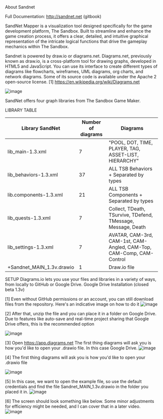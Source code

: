 About Sandnet

Full Documentation: http://sandnet.net (gitbook)

SandNet Mapper is a visualization tool designed specifically for the game development platform, The Sandbox. 
Built to streamline and enhance the game creation process, it offers a clear, detailed, and intuitive graphical representation of the intricate logical functions that drive the gameplay mechanics within The Sandbox.

Sandnet is powered by draw.io or diagrams.net. Diagrams.net, previously known as draw.io, is a cross-platform tool for drawing graphs, developed in HTML5 and JavaScript. 
You can use its interface to create different types of diagrams like flowcharts, wireframes, UML diagrams, org charts, and network diagrams. Some of its source code is available under the Apache 2 open-source license.
[1] https://en.wikipedia.org/wiki/Diagrams.net

![image](https://github.com/danielcampetti/sandnet/assets/82032496/2ea97509-5e44-42f9-9ae7-a11cbe6abc56?w=550)

SandNet offers four graph libraries from The Sandbox Game Maker.

LIBRARY TABLE
<table class="tg">
<thead>
  <tr>
    <th class="tg-0pky">Library SandNet</th>
    <th class="tg-0pky">Number of diagrams</th>
    <th class="tg-0lax">Diagrams</th>
  </tr>
</thead>
<tbody>
  <tr>
    <td class="tg-0pky">lib_main-1.3.xml</td>
    <td class="tg-0pky">7</td>
    <td class="tg-0lax">"POOL, DOT, TIME, PLAYER, TAG, ASSET-LIST, HIERARCHY"</td>
  </tr>
  <tr>
    <td class="tg-0pky">lib_behaviors-1.3.xml</td>
    <td class="tg-0pky">37</td>
    <td class="tg-0lax">ALL TSB Behaviors + Separated by types</td>
  </tr>
  <tr>
    <td class="tg-0pky">lib.components-1.3.xml</td>
    <td class="tg-0pky">21</td>
    <td class="tg-0lax">ALL TSB Components + Separated by types</td>
  </tr>
  <tr>
    <td class="tg-0pky">lib_quests-1.3.xml</td>
    <td class="tg-0pky">7</td>
    <td class="tg-0lax">Collect, TDeath, TSurvive, TDefend, TMessage, Message, Death</td>
  </tr>
  <tr>
    <td class="tg-0lax">lib_settings-1.3.xml</td>
    <td class="tg-0lax">7</td>
    <td class="tg-0lax">AVATAR, CAM-3rd, CAM-1st, CAM-Angled, CAM-Top, CAM-Comp, CAM-Control</td>
  </tr>
  <tr>
    <td class="tg-0lax">+Sandnet_MAIN_1.3v.drawio</td>
    <td class="tg-0lax">1</td>
    <td class="tg-0lax">Draw.io file</td>
  </tr>
</tbody>
</table>

SETUP
Diagrams.io lets you use your files and libraries in a variety of ways, from locally to GitHub or Google Drive.
Google Drive Installation (closed beta 1.3v)

[1] Even without GitHub permissions or an account, you can still download files from the repository. Here's an indicative image on how to do it
![image](https://github.com/danielcampetti/sandnet/assets/82032496/d9ea35d4-8e54-4965-a8a2-559157ba64d2)

[2] After that, unzip the file and you can place it in a folder on Google Drive. 
Due to features like auto-save and real-time project sharing that Google Drive offers, this is the recommended option

![image](https://github.com/danielcampetti/sandnet/assets/82032496/fefd1bb0-0d94-411e-ad38-6df8acdb987b?w=150)

[3] Open https://app.diagrams.net
The first thing diagrams will ask you is how you'd like to open your .drawio file. In this case Google Drive.
![image](https://github.com/danielcampetti/sandnet/assets/82032496/33725c2d-75f1-4f31-a5d6-d89f870237d8)

[4] The first thing diagrams will ask you is how you'd like to open your .drawio file

![image](https://github.com/danielcampetti/sandnet/assets/82032496/a5925dea-4d95-4e97-8b52-825bf7c1bc81)

[5] In this case, we want to open the example file, so use the default credentials and find the file Sandnet_MAIN_1.3v.drawio in the folder you placed it in.
![image](https://github.com/danielcampetti/sandnet/assets/82032496/b9564ee4-db33-4ea6-ad13-cfb2b3549118)

[6] The screen should look something like below. Some minor adjustments for efficiency might be needed, and I can cover that in a later video.
![image](https://github.com/danielcampetti/sandnet/assets/82032496/cc800023-649a-423a-91d7-fd1bb547426a)



